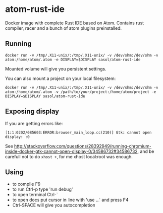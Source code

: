 # atom-rust-ide
Docker image with complete Rust IDE based on Atom. Contains rust compiler, racer
and a bunch of atom plugins preinstalled.

## Running

```
docker run -v /tmp/.X11-unix/:/tmp/.X11-unix/ -v /dev/shm:/dev/shm -v atom:/home/atom/.atom -e DISPLAY=$DISPLAY sasol/atom-rust-ide
```

Mounted volume will give you persistent settings.

You can also mount a project on your local filesystem:

```
docker run -v /tmp/.X11-unix/:/tmp/.X11-unix/ -v /dev/shm:/dev/shm -v atom:/home/atom/.atom -v /path/to/your/project:/home/atom/project -e DISPLAY=$DISPLAY sasol/atom-rust-ide
```

## Exposing display

If you are getting errors like:
```
[1:1:0202/085603:ERROR:browser_main_loop.cc(210)] Gtk: cannot open display: :0
```

See http://stackoverflow.com/questions/28392949/running-chromium-inside-docker-gtk-cannot-open-display-0/34586732#34586732, and be carefull not to do `xhost +`,
for me xhost local:root was enough.


## Using

* to compile F9
* to run Ctrl-p type 'run debug'
* to open terminal Ctrl-`
* to open docs put cursor in line with 'use ...' and press F4
* Ctrl-SPACE will give you autocompletion